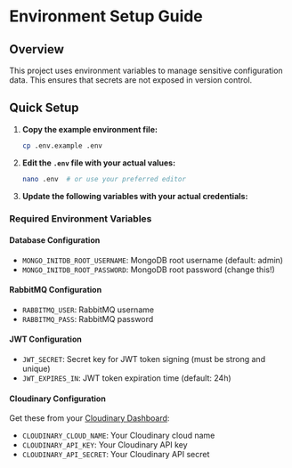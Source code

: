 # Environment Setup Guide

## Overview
This project uses environment variables to manage sensitive configuration data. This ensures that secrets are not exposed in version control.

## Quick Setup

1. **Copy the example environment file:**
   ```bash
   cp .env.example .env
   ```

2. **Edit the `.env` file with your actual values:**
   ```bash
   nano .env  # or use your preferred editor
   ```

3. **Update the following variables with your actual credentials:**

### Required Environment Variables

#### Database Configuration
- `MONGO_INITDB_ROOT_USERNAME`: MongoDB root username (default: admin)
- `MONGO_INITDB_ROOT_PASSWORD`: MongoDB root password (change this!)

#### RabbitMQ Configuration
- `RABBITMQ_USER`: RabbitMQ username
- `RABBITMQ_PASS`: RabbitMQ password

#### JWT Configuration
- `JWT_SECRET`: Secret key for JWT token signing (must be strong and unique)
- `JWT_EXPIRES_IN`: JWT token expiration time (default: 24h)

#### Cloudinary Configuration
Get these from your [Cloudinary Dashboard](https://cloudinary.com/console):
- `CLOUDINARY_CLOUD_NAME`: Your Cloudinary cloud name
- `CLOUDINARY_API_KEY`: Your Cloudinary API key
- `CLOUDINARY_API_SECRET`: Your Cloudinary API secret
